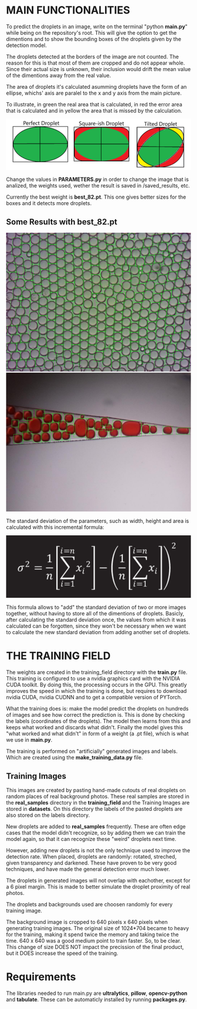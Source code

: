 # MAIN FUNCTIONALITIES
To predict the droplets in an image, write on the terminal "python **main.py**" while being on the repository's root. This will give the option to get the dimentions and to show the bounding boxes of the droplets given by the detection model.

The droplets detected at the borders of the image are not counted. The reason for this is that most of them are cropped and do not appear whole. Since their actual size is unknown, their inclusion would drift the mean value of the dimentions away from the real value.

The area of droplets it's calculated asumming droplets have the form of an ellipse, whichs' axis are paralel to the x and y axis from the main picture.

To illustrate, in green the real area that is calculated, in red the error area that is calculated and in yellow the area that is missed by the calculation.

![Droplet error area illustration](readme_img/area_illustration.png)

Change the values in **PARAMETERS.py** in order to change the image that is analized, the weights used, wether the result is saved in /saved_results, etc.

Currently the best weight is **best_82.pt**. This one gives better sizes for the boxes and it detects more droplets.

## Some Results with **best_82.pt**
![Droplet error area illustration](saved_results/snapshot_45_82.jpg)
![Droplet error area illustration](saved_results/snapshot_22_82.jpg)

The standard deviation of the parameters, such as width, height and area is calculated with this incremental formula:

![Incremental stdd formula](readme_img/incremental_stdd.png)

This formula allows to "add" the standard deviation of two or more images together, without having to store all of the dimentions of droplets. Basicly, after calculating the standard deviation once, the values from which it was calculated can be forgotten, since they won't be necessary when we want to calculate the new standard deviation from adding another set of droplets. 

# THE TRAINING FIELD
The weights are created in the training_field directory with the **train.py** file. This training is configured to use a nvidia graphics card with the NVIDIA CUDA toolkit. By doing this, the processing occurs in the GPU. This greatly improves the speed in which the training is done, but requires to download nvidia CUDA, nvidia CUDNN and to get a compatible version of PYTorch.

What the training does is: make the model predict the droplets on hundreds of images and see how correct the prediction is. This is done by checking the labels (coordinates of the droplets). The model then learns from this and keeps what worked and discards what didn't. Finally the model gives this "what worked and what didn't" in form of a weight (a .pt file), which is what we use in **main.py**.

The training is performed on "artificially" generated images and labels. Which are created using the **make_training_data.py** file.

## Training Images
This images are created by pasting hand-made cutouts of real droplets on random places of real background photos. These real samples are stored in the **real_samples** directory in the **training_field** and the Training Images are stored in **datasets**. On this directory the labels of the pasted droplets are also stored on the labels directory. 

New droplets are added to **real_samples** frequently. These are often edge cases that the model didn't recognize, so by adding them we can train the model again, so that it can recognize these "weird" droplets next time.

However, adding new droplets is not the only technique used to improve the detection rate. When placed, droplets are randomly: rotated, streched, given transparency and darkened. These have proven to be very good techniques, and have made the general detection error much lower.

The droplets in generated images will not overlap with eachother, except for a 6 pixel margin. This is made to better simulate the droplet proximity of real photos.

The droplets and backgrounds used are choosen randomly for every training image.

The background image is cropped to 640 pixels x 640 pixels when generating training images. The original size of 1024*704 became to heavy for the training, making it spend twice the memory and taking twice the time. 640 x 640 was a good medium point to train faster. So, to be clear. This change of size DOES NOT impact the precission of the final product, but it DOES increase the speed of the training.

# Requirements
The libraries needed to run main.py are **ultralytics**, **pillow**, **opencv-python** and **tabulate**. These can be automaticly installed by running **packages.py**.
